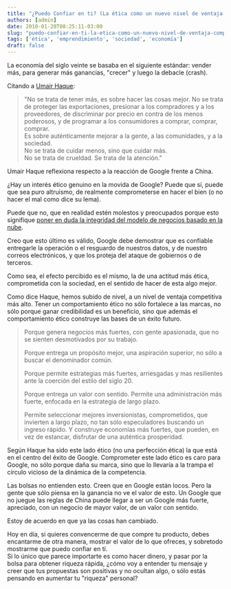 ```yaml
---
title: "¿Puedo Confiar en ti? (La ética como un nuevo nivel de ventaja competitiva)"
authors: [admin]
date: 2010-01-20T08:25:11-03:00
slug: "puedo-confiar-en-ti-la-etica-como-un-nuevo-nivel-de-ventaja-competitiva"
tags: ['ética', 'emprendimiento', 'sociedad', 'economía']
draft: false
---
```

 
La economía del siglo veinte se basaba en el siguiente estándar: vender
más, para generar más ganancias, "crecer" y luego la debacle (crash).

Citando a [Umair Haque](http://blogs.hbr.org/haque/2010/01/google_china_and_the_new_high.html):

> "No se trata de tener más, es sobre hacer las cosas mejor. No se
> trata de proteger las exportaciones, presionar a los compradores y a
> los proveedores, de discriminar por precio en contra de los menos
> poderosos, y de programar a los consumidores a comprar, comprar,
> comprar.\
> Es sobre auténticamente mejorar a la gente, a las comunidades, y a la
> sociedad.\
> No se trata de cuidar menos, sino que cuidar más.\
> No se trata de crueldad. Se trata de la atención."

Umair Haque reflexiona respecto a la reacción de Google frente a China.

¿Hay un interés ético genuino en la movida de Google? Puede que sí,
puede que sea puro altruismo, de realmente comprometerse en hacer el
bien (o no hacer el mal como dice su lema).

Puede que no, que en realidad estén molestos y preocupados porque esto
signifique [poner en duda la integridad del modelo de negocios basado en
la nube](http://www.roughtype.com/archives/2010/01/google_and_the_1.php).

Creo que esto último es válido, Google debe demostrar que es confiable
entregarle la operación o el resguardo de nuestros datos, y de nuestro
correos electrónicos, y que los proteja del ataque de gobiernos o de
terceros.

Como sea, el efecto percibido es el mismo, la de una actitud más ética,
comprometida con la sociedad, en el sentido de hacer de esta algo mejor.

Como dice Haque, hemos subido de nivel, a un nivel de ventaja
competitiva más alto. Tener un comportamiento ético no sólo fortalece a
las marcas, no sólo porque ganar credibilidad es un beneficio, sino que
además el comportamiento ético construye las bases de un éxito futuro.

> Porque genera negocios más fuertes, con gente apasionada, que no se
> sienten desmotivados por su trabajo.
>
> Porque entrega un propósito mejor, una aspiración superior, no sólo a
> buscar el denominador común.
>
> Porque permite estrategias más fuertes, arriesgadas y mas resilientes
> ante la coerción del estilo del siglo 20.
>
> Porque entrega un valor con sentido. Permite una administración más
> fuerte, enfocada en la estrategia de largo plazo.
>
> Permite seleccionar mejores inversionistas, comprometidos, que
> invierten a largo plazo, no tan sólo especuladores buscando un ingreso
> rápido. Y construye economías más fuertes, que pueden, en vez de
> estancar, disfrutar de una auténtica prosperidad.

Según Haque ha sido este lado ético (no una perfección ética) la que
está en el centro del éxito de Google. Comprometer este lado ético es
caro para Google, no sólo porque daña su marca, sino que lo llevaría a
la trampa el círculo vicioso de la dinámica de la competencia.

Las bolsas no entienden esto. Creen que en Google están locos. Pero la
gente que sólo piensa en la ganancia no ve el valor de esto. Un Google
que no juegue las reglas de China puede llegar a ser un Google más
fuerte, apreciado, con un negocio de mayor valor, de un valor con
sentido.

Estoy de acuerdo en que ya las cosas han cambiado.

Hoy en día, si quieres convencerme de que compre tu producto, debes
encantarme de otra manera, mostrar el valor de lo que ofreces, y
sobretodo mostrarme que puedo confiar en tí.\
Si lo único que parece importarte es como hacer dinero, y pasar por la
bolsa para obtener riqueza rápida, ¿cómo voy a entender tu mensaje y
creer que tus propuestas son positivas y no ocultan algo, o sólo estás
pensando en aumentar tu "riqueza" personal?
